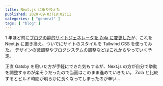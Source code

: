 ```yaml
---
title: Next.js に乗り換えた
published: 2020-09-03T19:02:11
categories: [ "general" ]
tags: [ "blog" ]
---
```


1 年ほど前に[ブログの静的サイトジェネレータを Zola に変更した](/migrate-to-zola)が、これを Next.js に置き換え、ついでにサイトのスタイルを Tailwind CSS を使ってみた。
デザインの微調整やブログシステムの調整などはこれからやっていく予定。

正直 Gatsby を用いた方が手軽にできた気もするが、Next.js の方が自分で挙動を調整するのが楽そうだったので当面はこのまま進めていきたい。
Zola と比較するとビルド時間が明らかに長くなってしまったのが辛い…

